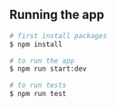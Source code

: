 
## Running the app

```bash
# first install packages
$ npm install

# to run the app
$ npm run start:dev

# to run tests
$ npm run test 
```